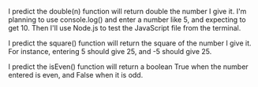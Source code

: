 I predict the double(n) function will return double the number I give it. I'm planning to use console.log() and enter a number like 5, and expecting to get 10. Then I'll use Node.js to test the JavaScript file from the terminal.

I predict the square() function will return the square of the number I give it. For instance, entering 5 should give 25, and -5 should give 25.

I predict the isEven() function will return a boolean True when the number entered is even, and False when it is odd.

